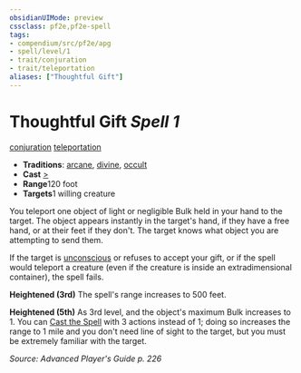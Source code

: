 ```yaml
---
obsidianUIMode: preview
cssclass: pf2e,pf2e-spell
tags:
- compendium/src/pf2e/apg
- spell/level/1
- trait/conjuration
- trait/teleportation
aliases: ["Thoughtful Gift"]
---
```

# Thoughtful Gift *Spell 1*   
[conjuration](../../rules/traits/conjuration.md)  [teleportation](../../rules/traits/teleportation.md)  

- **Traditions**: [arcane](../../rules/traits/arcane.md), [divine](../../rules/traits/divine.md), [occult](../../rules/traits/occult.md)
- **Cast** [>](../../rules/core-rulebook/chapter-9-playing-the-game.md#Actions "Single Action") 
- **Range**120 foot
- **Targets**1 willing creature

You teleport one object of light or negligible Bulk held in your hand to the target. The object appears instantly in the target's hand, if they have a free hand, or at their feet if they don't. The target knows what object you are attempting to send them.

If the target is [unconscious](../../rules/conditions.md#Unconscious) or refuses to accept your gift, or if the spell would teleport a creature (even if the creature is inside an extradimensional container), the spell fails.

**Heightened (3rd)** The spell's range increases to 500 feet.

**Heightened (5th)** As 3rd level, and the object's maximum Bulk increases to 1. You can [Cast the Spell](../../rules/actions/cast-a-spell.md) with 3 actions instead of 1; doing so increases the range to 1 mile and you don't need line of sight to the target, but you must be extremely familiar with the target.

*Source: Advanced Player's Guide p. 226*